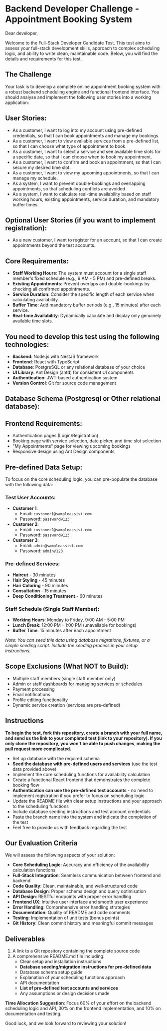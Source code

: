 # Backend Developer Challenge - Appointment Booking System

Dear developer,

Welcome to the Full-Stack Developer Candidate Test. This test aims to assess your full-stack development skills, approach to complex scheduling logic, and ability to write clean, maintainable code. Below, you will find the details and requirements for this test.

## **The Challenge**

Your task is to develop a complete online appointment booking system with a robust backend scheduling engine and functional frontend interface. You should analyse and implement the following user stories into a working application:

## **User Stories:**

* As a customer, I want to log into my account using pre-defined credentials, so that I can book appointments and manage my bookings.
* As a customer, I want to view available services from a pre-defined list, so that I can choose what type of appointment to book.
* As a customer, I want to select a service and see available time slots for a specific date, so that I can choose when to book my appointment.
* As a customer, I want to confirm and book an appointment, so that I can secure my desired time slot.
* As a customer, I want to view my upcoming appointments, so that I can manage my schedule.
* As a system, I want to prevent double-bookings and overlapping appointments, so that scheduling conflicts are avoided.
* As a system, I want to calculate real-time availability based on staff working hours, existing appointments, service duration, and mandatory buffer times.

## **Optional User Stories (if you want to implement registration):**

* As a new customer, I want to register for an account, so that I can create appointments beyond the test accounts.

## **Core Requirements:**

* **Staff Working Hours**: The system must account for a single staff member's fixed schedule (e.g., 9 AM - 5 PM) and pre-defined breaks.
* **Existing Appointments**: Prevent overlaps and double-bookings by checking all confirmed appointments.
* **Service Duration**: Consider the specific length of each service when calculating availability.
* **Buffer Time**: Add mandatory buffer periods (e.g., 15 minutes) after each service.
* **Real-time Availability**: Dynamically calculate and display only genuinely available time slots.

## **You need to develop this test using the following technologies:**

* **Backend**: Node.js with NestJS framework
* **Frontend**: React with TypeScript
* **Database**: PostgreSQL or any relational database of your choice
* **UI Library**: Ant Design (antd) for consistent UI components
* **Authentication**: JWT-based authentication system
* **Version Control**: Git for source code management


## **Database Schema (Postgresql or Other relational database):**

## **Frontend Requirements:**

* Authentication pages (Login/Registration)
* Booking page with service selection, date picker, and time slot selection
* "My Appointments" page for viewing upcoming bookings
* Responsive design using Ant Design components

## **Pre-defined Data Setup:**

To focus on the core scheduling logic, you can pre-populate the database with the following data:

### **Test User Accounts:**
* **Customer 1**:
    - Email: `customer1@sampleassist.com`
    - Password: `password@123`
* **Customer 2**:
    - Email: `customer2@sampleassist.com`
    - Password: `password@123`
* **Customer 3**:
    - Email: `admin@sampleassist.com`
    - Password: `admin@123`

### **Pre-defined Services:**
* **Haircut** - 30 minutes
* **Hair Styling** - 45 minutes
* **Hair Coloring** - 90 minutes
* **Consultation** - 15 minutes
* **Deep Conditioning Treatment** - 60 minutes

### **Staff Schedule (Single Staff Member):**
* **Working Hours**: Monday to Friday, 9:00 AM - 5:00 PM
* **Lunch Break**: 12:00 PM - 1:00 PM (unavailable for bookings)
* **Buffer Time**: 15 minutes after each appointment

*Note: You can seed this data using database migrations, fixtures, or a simple seeding script. Include the seeding process in your setup instructions.*

## **Scope Exclusions (What NOT to Build):**

* Multiple staff members (single staff member only)
* Admin or staff dashboards for managing services or schedules
* Payment processing
* Email notifications
* Profile editing functionality
* Dynamic service creation (services are pre-defined)

## **Instructions**

**To begin the test, fork this repository, create a branch with your full name, and send us the link to your completed test (link to your repository). If you only clone the repository, you won't be able to push changes, making the pull request more complicated.**

* Set up database with the required schema
* **Seed the database with pre-defined users and services** (use the test data provided above)
* Implement the core scheduling functions for availability calculation
* Create a functional React frontend that demonstrates the complete booking flow
* **Authentication can use the pre-defined test accounts** - no need to implement registration if you prefer to focus on scheduling logic
* Update the README file with clear setup instructions and your approach to the scheduling functions
* Include database seeding instructions and test account credentials
* Paste the branch name into the system and indicate the completion of the test
* Feel free to provide us with feedback regarding the test

## **Our Evaluation Criteria**

We will assess the following aspects of your solution:

* **Core Scheduling Logic**: Accuracy and efficiency of the availability calculation functions
* **Full-Stack Integration**: Seamless communication between frontend and backend
* **Code Quality**: Clean, maintainable, and well-structured code
* **Database Design**: Proper schema design and query optimisation
* **API Design**: RESTful endpoints with proper error handling
* **Frontend UX**: Intuitive user interface and smooth user experience
* **Error Handling**: Comprehensive error handling strategies
* **Documentation**: Quality of README and code comments
* **Testing**: Implementation of unit tests (bonus points)
* **Git History**: Clean commit history and meaningful commit messages

## **Deliverables**

1. A link to a Git repository containing the complete source code
2. A comprehensive README.md file including:
    * Clear setup and installation instructions
    * **Database seeding/migration instructions for pre-defined data**
    * Database schema setup guide
    * Explanation of your scheduling functions approach
    * API documentation
    * **List of pre-defined test accounts and services**
    * Any assumptions or design decisions made

**Time Allocation Suggestion**: Focus 60% of your effort on the backend scheduling logic and API, 30% on the frontend implementation, and 10% on documentation and testing.

Good luck, and we look forward to reviewing your solution!